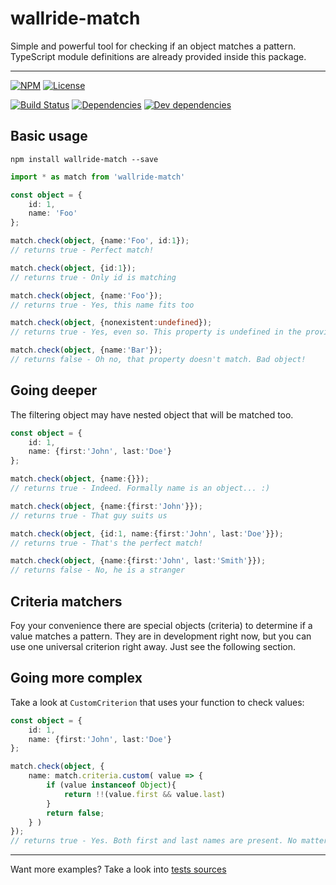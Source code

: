 # wallride-match

Simple and powerful tool for checking if an object matches a pattern.
TypeScript module definitions are already provided inside this package.

---

[![NPM](http://img.shields.io/npm/v/js-match.svg?style=flat)](https://npmjs.org/package/wallride-match)
[![License](http://img.shields.io/npm/l/js-match.svg?style=flat)](https://github.com/wallride/match)

[![Build Status](http://img.shields.io/travis/wallride/match.svg?style=flat)](http://travis-ci.org/wallride/match)
[![Dependencies](http://img.shields.io/david/wallride/match.svg?style=flat)](https://david-dm.org/wallride/match)
[![Dev dependencies](http://img.shields.io/david/dev/wallride/match.svg?style=flat)](https://david-dm.org/wallride/match)


## Basic usage
```
npm install wallride-match --save
```

```typescript
import * as match from 'wallride-match'

const object = {
    id: 1,
    name: 'Foo'
};

match.check(object, {name:'Foo', id:1});
// returns true - Perfect match!

match.check(object, {id:1});
// returns true - Only id is matching

match.check(object, {name:'Foo'});
// returns true - Yes, this name fits too

match.check(object, {nonexistent:undefined});
// returns true - Yes, even so. This property is undefined in the provided object

match.check(object, {name:'Bar'});
// returns false - Oh no, that property doesn't match. Bad object!
```


## Going deeper

The filtering object may have nested object that will be matched too.

```typescript
const object = {
    id: 1,
    name: {first:'John', last:'Doe'}
};

match.check(object, {name:{}});
// returns true - Indeed. Formally name is an object... :)

match.check(object, {name:{first:'John'}});
// returns true - That guy suits us

match.check(object, {id:1, name:{first:'John', last:'Doe'}});
// returns true - That's the perfect match!

match.check(object, {name:{first:'John', last:'Smith'}});
// returns false - No, he is a stranger
```


## Criteria matchers

Foy your convenience there are special objects (criteria) to determine if a value matches a pattern.
They are in development right now, but you can use one universal criterion right away. Just see the following section.


## Going more complex

Take a look at `CustomCriterion` that uses your function to check values:

```typescript
const object = {
    id: 1,
    name: {first:'John', last:'Doe'}
};

match.check(object, {
    name: match.criteria.custom( value => {
        if (value instanceof Object){
            return !!(value.first && value.last)
        }
        return false;
    } )
});
// returns true - Yes. Both first and last names are present. No matter what they are

```

---

Want more examples? Take a look into [tests sources](https://github.com/wallride/match/blob/master/tests/src/index.ts)


